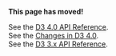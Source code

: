 **This page has moved!**

See the [D3 4.0 API Reference](https://github.com/d3/d3/blob/master/API.md#delimiter-separated-values-d3-dsv).
<br>See the [Changes in D3 4.0](https://github.com/d3/d3/blob/master/CHANGES.md#delimiter-separated-values-d3-dsv).
<br>See the [D3 3.x API Reference](https://github.com/d3/d3-3.x-api-reference/blob/master/CSV.md).
